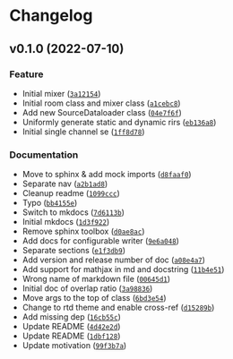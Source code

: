 # Changelog

<!--next-version-placeholder-->

## v0.1.0 (2022-07-10)
### Feature
* Initial mixer ([`3a12154`](https://github.com/haoxiangsnr/mixsim/commit/3a12154006267d56b6ca0e164103994fe69fb67d))
* Initial room class and mixer class ([`a1cebc8`](https://github.com/haoxiangsnr/mixsim/commit/a1cebc8d488296927129cbbfb232928a6af48962))
* Add new SourceDataloader class ([`04e7f6f`](https://github.com/haoxiangsnr/mixsim/commit/04e7f6fa85ecfd1088334d25387f17bbd44042ef))
* Uniformly generate static and dynamic rirs ([`eb136a8`](https://github.com/haoxiangsnr/mixsim/commit/eb136a8b567c6b01fe8e58a41bd783a62890bec6))
* Initial single channel se ([`1ff8d78`](https://github.com/haoxiangsnr/mixsim/commit/1ff8d7892b367c8c6d892d0a465768dab9f4f928))

### Documentation
* Move to sphinx & add mock imports ([`d8faaf0`](https://github.com/haoxiangsnr/mixsim/commit/d8faaf0ae04467ab740a5fd2d289b917d6a0bf85))
* Separate nav ([`a2b1ad8`](https://github.com/haoxiangsnr/mixsim/commit/a2b1ad8a9c30291c1467cd935c791e6b14e4c7fa))
* Cleanup readme ([`1099ccc`](https://github.com/haoxiangsnr/mixsim/commit/1099ccc2089ba1e8cca46b9102e836c76dc44d0d))
* Typo ([`bb4155e`](https://github.com/haoxiangsnr/mixsim/commit/bb4155e840a307d172d53f5973a835704ac51093))
* Switch to mkdocs ([`7d6113b`](https://github.com/haoxiangsnr/mixsim/commit/7d6113b0d29515cae29c0080ecf997b20990a4fe))
* Initial mkdocs ([`1d3f922`](https://github.com/haoxiangsnr/mixsim/commit/1d3f922cd7fe2a477aaf594e5d088446a92892e3))
* Remove sphinx toolbox ([`d0ae8ac`](https://github.com/haoxiangsnr/mixsim/commit/d0ae8ac0deecbba06facc50dea290bc7a93a8c26))
* Add docs for configurable writer ([`9e6a048`](https://github.com/haoxiangsnr/mixsim/commit/9e6a048f4f57f6998c1b97e5d0d13ebdcf2716a2))
* Separate sections ([`e1f3db9`](https://github.com/haoxiangsnr/mixsim/commit/e1f3db9073ae2bedf20056d7b51082c60bf250c3))
* Add version and release number of doc ([`a08e4a7`](https://github.com/haoxiangsnr/mixsim/commit/a08e4a778f5888adb022ead44f247ea0ac34137a))
* Add support for mathjax in md and docstring ([`11b4e51`](https://github.com/haoxiangsnr/mixsim/commit/11b4e513f56ef87d2d32b7f6efea1ab1ca62a0bd))
* Wrong name of markdown file ([`00645d1`](https://github.com/haoxiangsnr/mixsim/commit/00645d1cb8de58bd5262a0642c78e0ef0b2beb7e))
* Initial doc of overlap ratio ([`3a98836`](https://github.com/haoxiangsnr/mixsim/commit/3a988364321c3dbfc004446a353cdc89a1a9d267))
* Move args to the top of class ([`6bd3e54`](https://github.com/haoxiangsnr/mixsim/commit/6bd3e54dd9ecaaf5cd18cb655dadeda1283a5410))
* Change to rtd theme and enable cross-ref ([`d15289b`](https://github.com/haoxiangsnr/mixsim/commit/d15289b8977d028396a3b91fcd4987d8049437b7))
* Add missing dep ([`16cb55c`](https://github.com/haoxiangsnr/mixsim/commit/16cb55c236a6a56d999ba8004aa12fc0c002622e))
* Update README ([`4d42e2d`](https://github.com/haoxiangsnr/mixsim/commit/4d42e2d86eab71e1bd24f29cb06ec05c7ff1b2f5))
* Update README ([`1dbf128`](https://github.com/haoxiangsnr/mixsim/commit/1dbf128672dadf5ebcba683fa0e5925c17953f0e))
* Update motivation ([`99f3b7a`](https://github.com/haoxiangsnr/mixsim/commit/99f3b7a7aa06804a8486a0a97e637fb496e82676))